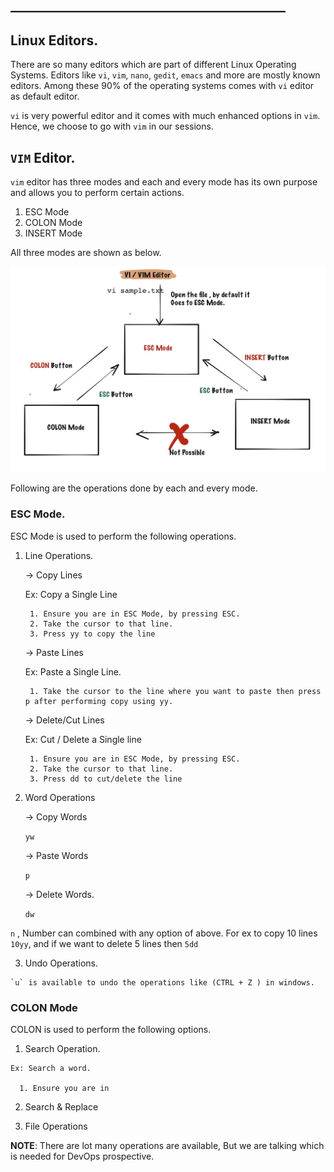 ## ____________________________________________

## Linux Editors.

There are so many editors which are part of different Linux Operating Systems. Editors like `vi`, `vim`, `nano`, `gedit`, `emacs` and more are mostly known editors. Among these 90% of the operating systems comes with `vi` editor as default editor.

`vi` is very powerful editor and it comes with much enhanced options in `vim`. Hence, we choose to go with `vim` in our sessions.

## `VIM` Editor.

`vim` editor has three modes and each and every mode has its own purpose and allows you to perform certain actions.

  1. ESC Mode
  2. COLON Mode
  3. INSERT Mode

All three modes are shown as below.

![VI MODES](https://github.com/devopstrainings/linux-basics-katakoda/raw/master/linux-cli-syntaxes/images/04-vi-modes.png)

Following are the operations done by each and every mode.

### ESC Mode.

ESC Mode is used to perform the following operations.

  1. Line Operations.

      -> Copy Lines

      Ex: Copy a Single Line

          1. Ensure you are in ESC Mode, by pressing ESC.
          2. Take the cursor to that line.
          3. Press yy to copy the line
          

      -> Paste Lines

      Ex: Paste a Single Line.

          1. Take the cursor to the line where you want to paste then press p after performing copy using yy.


      -> Delete/Cut Lines

      Ex: Cut / Delete a Single line

          1. Ensure you are in ESC Mode, by pressing ESC.
          2. Take the cursor to that line.
          3. Press dd to cut/delete the line

  2. Word Operations

      -> Copy Words

        `yw`

      -> Paste Words

        `p`

      -> Delete Words.

        `dw`

  `n` , Number can combined with any option of above. For ex to copy 10 lines `10yy`, and if we want to delete 5 lines then `5dd`


  3. Undo Operations.

    `u` is available to undo the operations like (CTRL + Z ) in windows.


### COLON Mode

COLON is used to perform the following options.

  1. Search Operation.

    Ex: Search a word.

      1. Ensure you are in 
  2. Search & Replace 

  3. File Operations

**NOTE**: There are lot many operations are available, But we are talking which is needed for DevOps prospective.